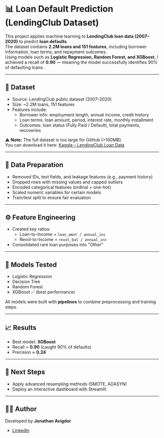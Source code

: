 # 📊 Loan Default Prediction (LendingClub Dataset)

This project applies machine learning to **LendingClub loan data (2007–2020)** to predict **loan defaults**.  
The dataset contains **2.2M loans and 151 features**, including borrower information, loan terms, and repayment outcomes.  
Using models such as **Logistic Regression, Random Forest, and XGBoost**, I achieved a recall of **0.90** — meaning the model successfully identifies 90% of defaulting loans.

---

## 📂 Dataset
- Source: LendingClub public dataset (2007–2020)  
- Size: ~2.2M loans, 151 features  
- Features include:
  - Borrower info: employment length, annual income, credit history  
  - Loan terms: loan amount, period, interest rate, monthly installment  
  - Outcomes: loan status (Fully Paid / Default), total payments, recoveries  

⚠️ **Note:** The full dataset is too large for GitHub (>100MB).  
You can download it here: [Kaggle – LendingClub Loan Data](https://www.kaggle.com/wordsforthewise/lending-club)  

---

## 🧹 Data Preparation
- Removed IDs, text fields, and leakage features (e.g., payment history)  
- Dropped rows with missing values and capped outliers  
- Encoded categorical features (ordinal + one-hot)  
- Scaled numeric variables for certain models  
- Train/test split to ensure fair evaluation  

---

## ⚙️ Feature Engineering
- Created key ratios:
  - Loan-to-Income = `loan_amnt / annual_inc`  
  - Revol-to-Income = `revol_bal / annual_inc`  
- Consolidated rare loan purposes into "Other"  

---

## 🤖 Models Tested
- Logistic Regression
- Decision Tree  
- Random Forest  
- XGBoost ✅ (best performance)  

All models were built with **pipelines** to combine preprocessing and training steps.  

---

## 📈 Results
- Best model: **XGBoost**  
- Recall = **0.90** (caught 90% of defaults)  
- Precision ≈ **0.24**  

---

## 🔮 Next Steps
- Apply advanced resampling methods (SMOTE, ADASYN)  
- Deploy an interactive dashboard with Streamlit  

---

## 👨‍💻 Author
Developed by **Jonathan Avigdor**  
- [LinkedIn](www.linkedin.com/in/jonathanavigdor)  
